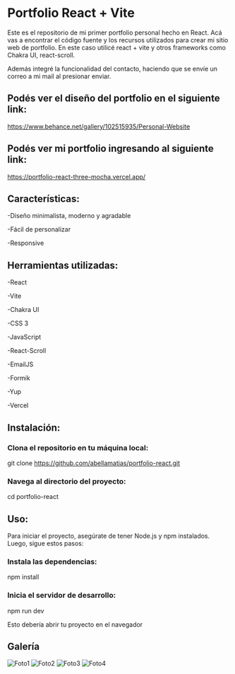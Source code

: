 # Portfolio React + Vite

Este es el repositorio de mi primer portfolio personal hecho en React. Acá vas a encontrar el código fuente y los recursos utilizados para crear mi sitio web de portfolio. En este caso utilicé react + vite y otros frameworks como Chakra UI, react-scroll.

Además integré la funcionalidad del contacto, haciendo que se envíe un correo a mi mail al presionar enviar.

## Podés ver el diseño del portfolio en el siguiente link:

https://www.behance.net/gallery/102515935/Personal-Website

## Podés ver mi portfolio ingresando al siguiente link:

https://portfolio-react-three-mocha.vercel.app/

## Características:

-Diseño minimalista, moderno y agradable

-Fácil de personalizar

-Responsive

## Herramientas utilizadas:

-React

-Vite

-Chakra UI

-CSS 3

-JavaScript

-React-Scroll

-EmailJS

-Formik

-Yup

-Vercel

## Instalación:

### Clona el repositorio en tu máquina local:

git clone https://github.com/abellamatias/portfolio-react.git

### Navega al directorio del proyecto:

cd portfolio-react

## Uso:

Para iniciar el proyecto, asegúrate de tener Node.js y npm instalados. Luego, sigue estos pasos:

### Instala las dependencias:

npm install

### Inicia el servidor de desarrollo:

npm run dev

Esto debería abrir tu proyecto en el navegador

## Galería

![Foto1](https://github.com/user-attachments/assets/b06ef58c-5131-4945-afd9-4841d59273ac)
![Foto2](https://github.com/user-attachments/assets/8ba0d8f4-36ca-4eef-86e5-fc786bb12408)
![Foto3](https://github.com/user-attachments/assets/e8438512-eacd-408b-b68c-817c6dca2b46)
![Foto4](https://github.com/user-attachments/assets/4be89f28-f6ad-47fe-ac1b-0c23e22e52b2)




